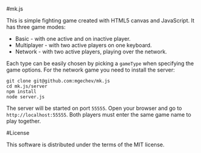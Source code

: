 #mk.js

This is simple fighting game created with HTML5 canvas and JavaScript. It has three game modes:
* Basic - with one active and on inactive player.
* Multiplayer - with two active players on one keyboard.
* Network - with two active players, playing over the network.

Each type can be easily chosen by picking a `gameType` when specifying the game options.
For the network game you need to install the server:

    git clone git@github.com:mgechev/mk.js
    cd mk.js/server
    npm install
    node server.js

The server will be started on port `55555`. Open your browser and go to `http://localhost:55555`. Both players must enter the same game name to play together.

#License

This software is distributed under the terms of the MIT license.
